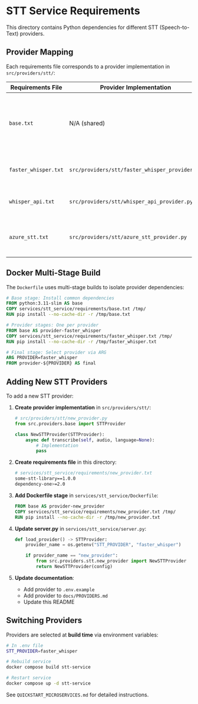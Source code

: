 # STT Service Requirements

This directory contains Python dependencies for different STT (Speech-to-Text) providers.

## Provider Mapping

Each requirements file corresponds to a provider implementation in `src/providers/stt/`:

| Requirements File | Provider Implementation | Description |
|-------------------|------------------------|-------------|
| `base.txt` | N/A (shared) | Common dependencies for all STT providers (grpcio, loguru, numpy, pydantic) |
| `faster_whisper.txt` | `src/providers/stt/faster_whisper_provider.py` | Faster-Whisper local model with GPU support |
| `whisper_api.txt` | `src/providers/stt/whisper_api_provider.py` | OpenAI Whisper API (cloud-based) |
| `azure_stt.txt` | `src/providers/stt/azure_stt_provider.py` | Azure Cognitive Services Speech-to-Text |

## Docker Multi-Stage Build

The `Dockerfile` uses multi-stage builds to isolate provider dependencies:

```dockerfile
# Base stage: Install common dependencies
FROM python:3.11-slim AS base
COPY services/stt_service/requirements/base.txt /tmp/
RUN pip install --no-cache-dir -r /tmp/base.txt

# Provider stages: One per provider
FROM base AS provider-faster_whisper
COPY services/stt_service/requirements/faster_whisper.txt /tmp/
RUN pip install --no-cache-dir -r /tmp/faster_whisper.txt

# Final stage: Select provider via ARG
ARG PROVIDER=faster_whisper
FROM provider-${PROVIDER} AS final
```

## Adding New STT Providers

To add a new STT provider:

1. **Create provider implementation** in `src/providers/stt/`:
   ```python
   # src/providers/stt/new_provider.py
   from src.providers.base import STTProvider

   class NewSTTProvider(STTProvider):
       async def transcribe(self, audio, language=None):
           # Implementation
           pass
   ```

2. **Create requirements file** in this directory:
   ```bash
   # services/stt_service/requirements/new_provider.txt
   some-stt-library==1.0.0
   dependency-one>=2.0
   ```

3. **Add Dockerfile stage** in `services/stt_service/Dockerfile`:
   ```dockerfile
   FROM base AS provider-new_provider
   COPY services/stt_service/requirements/new_provider.txt /tmp/
   RUN pip install --no-cache-dir -r /tmp/new_provider.txt
   ```

4. **Update server.py** in `services/stt_service/server.py`:
   ```python
   def load_provider() -> STTProvider:
       provider_name = os.getenv("STT_PROVIDER", "faster_whisper")

       if provider_name == "new_provider":
           from src.providers.stt.new_provider import NewSTTProvider
           return NewSTTProvider(config)
   ```

5. **Update documentation**:
   - Add provider to `.env.example`
   - Add provider to `docs/PROVIDERS.md`
   - Update this README

## Switching Providers

Providers are selected at **build time** via environment variables:

```bash
# In .env file
STT_PROVIDER=faster_whisper

# Rebuild service
docker compose build stt-service

# Restart service
docker compose up -d stt-service
```

See `QUICKSTART_MICROSERVICES.md` for detailed instructions.
